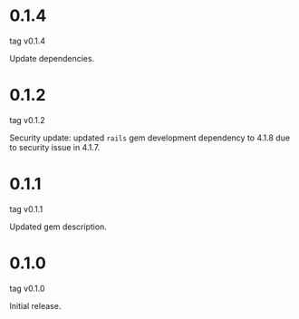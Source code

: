 # 0.1.4
tag v0.1.4

Update dependencies.

# 0.1.2
tag v0.1.2

Security update: updated `rails` gem development dependency to 4.1.8 due to security issue in 4.1.7.

# 0.1.1
tag v0.1.1

Updated gem description.

# 0.1.0
tag v0.1.0

Initial release.
